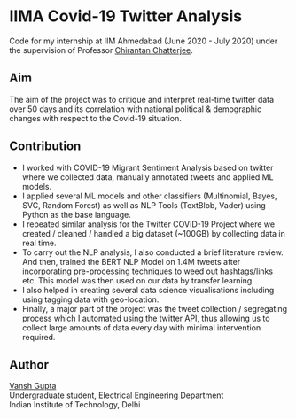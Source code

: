 # IIMA Covid-19 Twitter Analysis
Code for my internship at IIM Ahmedabad (June 2020 - July 2020) under the supervision of Professor [Chirantan Chatterjee](https://www.chirantanchatterjee.com/).  


## Aim
The aim of the project was to critique and interpret real-time twitter data over 50 days and its correlation with national political & demographic changes with respect to the Covid-19 situation.

## Contribution
* I worked with COVID-19 Migrant Sentiment Analysis based on twitter where we collected data, manually annotated tweets and applied ML models. 
* I applied several ML models and other classifiers (Multinomial, Bayes, SVC, Random Forest) as well as NLP Tools (TextBlob, Vader) using Python as the base language. 
* I repeated similar analysis for the Twitter COVID-19 Project where we created / cleaned / handled a big dataset (~100GB) by collecting data in real time. 
* To carry out the NLP analysis, I also conducted a brief literature review. And then, trained the BERT NLP Model on 1.4M tweets after incorporating pre-processing techniques to weed out hashtags/links etc. This model was then used on our data by transfer learning
* I also helped in creating several data science visualisations including using tagging data with geo-location.  
* Finally, a major part of the project was the tweet collection / segregating process which I automated using the twitter API, thus allowing us to collect large amounts of data every day with minimal intervention required. 

## Author
[Vansh Gupta](https://github.com/V-G-spec)  
Undergraduate student, Electrical Engineering Department  
Indian Institute of Technology, Delhi
